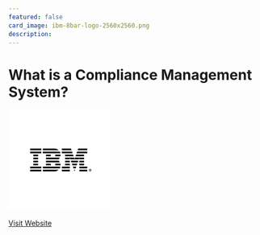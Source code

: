 ```yaml
---
featured: false
card_image: ibm-8bar-logo-2560x2560.png
description: 
---
```


# What is a Compliance Management System?
<img src="ibm-8bar-logo-2560x2560.png" alt="Logo" style="max-width: 200px; height: auto;">

<a href="https://www.ibm.com/topics/compliance-management-system">Visit Website</a>  

